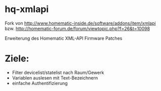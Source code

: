 hq-xmlapi
=========

Fork von http://www.homematic-inside.de/software/addons/item/xmlapi bzw.
http://homematic-forum.de/forum/viewtopic.php?f=26&t=10098

Erweiterung des Homematic XML-API Firmware Patches

Ziele:
======

* Filter devicelist/statelist nach Raum/Gewerk
* Variablen auslesen mit Text-Bezeichnern
* einfache Authentifizierung